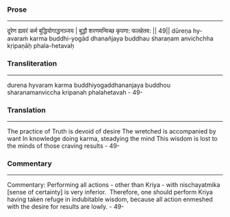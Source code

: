 ### Prose 
 --- 
दूरेण ह्यवरं कर्म बुद्धियोगाद्धनञ्जय |
बुद्धौ शरणमन्विच्छ कृपणा: फलहेतव: || 49||
dūreṇa hy-avaraṁ karma buddhi-yogād dhanañjaya
buddhau śharaṇam anvichchha kṛipaṇāḥ phala-hetavaḥ

### Transliteration 
 --- 
durena hyvaram karma buddhiyogaddhananjaya buddhou sharanamanviccha kripanah phalahetavah - 49-

### Translation 
 --- 
The practice of Truth is devoid of desire The wretched is accompanied by want In knowledge doing karma, steadying the mind This wisdom is lost to the minds of those craving results - 49-

### Commentary 
 --- 
Commentary: Performing all actions - other than Kriya - with nischayatmika [sense of certainty] is very inferior.  Therefore, one should perform Kriya having taken refuge in indubitable wisdom, because all action enmeshed with the desire for results are lowly. - 49-